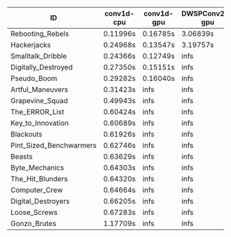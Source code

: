 |ID|conv1d-cpu|conv1d-gpu|DWSPConv2D-gpu|gemm-gpu|avg|
|-|-|-|-|-|-|
|Rebooting_Rebels|0.11996s|0.16785s|3.06839s|1.88624s|1.31061s|
|Hackerjacks|0.24968s|0.13547s|3.19757s|2.03853s|1.40531s|
|Smalltalk_Dribble|0.24366s|0.12749s|infs|2.04370s|infs|
|Digitally_Destroyed|0.27350s|0.15151s|infs|2.66470s|infs|
|Pseudo_Boom|0.29282s|0.16040s|infs|4.58083s|infs|
|Artful_Maneuvers|0.31423s|infs|infs|4.69162s|infs|
|Grapevine_Squad|0.49943s|infs|infs|4.61135s|infs|
|The_ERROR_List|0.60424s|infs|infs|4.66303s|infs|
|Key_to_Innovation|0.60689s|infs|infs|4.60371s|infs|
|Blackouts|0.61926s|infs|infs|4.58499s|infs|
|Pint_Sized_Benchwarmers|0.62746s|infs|infs|4.60650s|infs|
|Beasts|0.63629s|infs|infs|4.61904s|infs|
|Byte_Mechanics|0.64303s|infs|infs|4.60357s|infs|
|The_Hit_Blunders|0.64320s|infs|infs|4.63802s|infs|
|Computer_Crew|0.64664s|infs|infs|4.62731s|infs|
|Digital_Destroyers|0.66205s|infs|infs|4.59457s|infs|
|Loose_Screws|0.67283s|infs|infs|4.62687s|infs|
|Gonzo_Brutes|1.17709s|infs|infs|4.62287s|infs|
